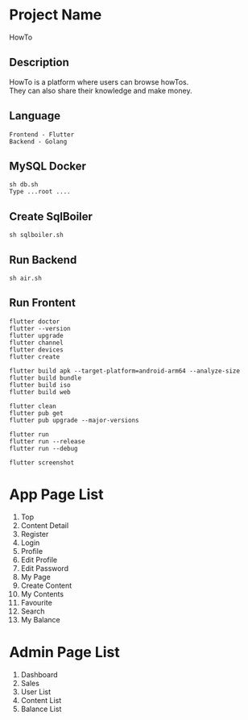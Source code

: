 # Project Name
HowTo

## Description
HowTo is a platform where users can browse howTos. <br/> They can also share their knowledge and make money.

## Language
```
Frontend - Flutter
Backend - Golang
```

## MySQL Docker
```
sh db.sh
Type ...root ....
```

## Create SqlBoiler
```
sh sqlboiler.sh
```

## Run Backend
```
sh air.sh
```

## Run Frontent
```
flutter doctor
flutter --version
flutter upgrade
flutter channel
flutter devices
flutter create

flutter build apk --target-platform=android-arm64 --analyze-size
flutter build bundle
flutter build iso
flutter build web

flutter clean
flutter pub get
flutter pub upgrade --major-versions

flutter run
flutter run --release
flutter run --debug

flutter screenshot
```

# App Page List
1. Top
2. Content Detail
3. Register
4. Login
5. Profile
6. Edit Profile
7. Edit Password
8. My Page
9. Create Content
11. My Contents
12. Favourite
13. Search
14. My Balance

# Admin Page List
1. Dashboard
2. Sales
3. User List
4. Content List
5. Balance List